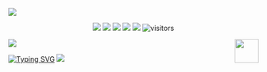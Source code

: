 ![](assets/Bottom_up.svg)

<!--   my-icons -->
<p align="center">
    <a href="https://github.com/noname404-code3/noname404-code3"><img src="https://img.shields.io/badge/status-updating-brightgreen.svg"></a>
    <a href="https://github.com/python/cpython"><img src="https://img.shields.io/badge/Python-3.12-FF1493.svg"></a>
    <a href="https://github.com/noname404-code3/noname404-code3/graphs/contributors"><img src="https://img.shields.io/github/contributors/noname404-code3/noname404-code3?color=blue"></a>
    <a href="https://github.com/noname404-code3/noname404-code3/stargazers"><img src="https://img.shields.io/github/stars/noname404-code3/noname404-code3.svg?logo=github"></a>
    <a href="https://github.com/noname404-code3/noname404-code3/network/members"><img src="https://img.shields.io/github/forks/noname404-code3/noname404-code3.svg?color=blue&logo=github"></a>
    <img src="https://visitor-badge.laobi.icu/badge?page_id=noname404-code3.noname404-code3" alt="visitors"/>   
</p>

<!--   my-header-img -->
![](./src/header_.png)
<a href="https://www.python.org/"><img src="https://upload.wikimedia.org/wikipedia/commons/c/c3/Python-logo-notext.svg" align="right" height="48" width="48" ></a>


<!--   my-ticker -->    
[![Typing SVG](https://readme-typing-svg.herokuapp.com?color=%2336BCF7&center=true&vCenter=true&width=600&lines=Hi+there+👋,+I+am+noname404-code3;+Welcome+to+My+Profile!;Over+3+years+of+programming+experience;Always+fucking+old+memos+;Error+learning+shitz+;Tencent+community+member)](https://git.io/typing-svg)
![](https://komarev.com/ghpvc/?username=your-github-noname404-code3&color=blueviolet)
